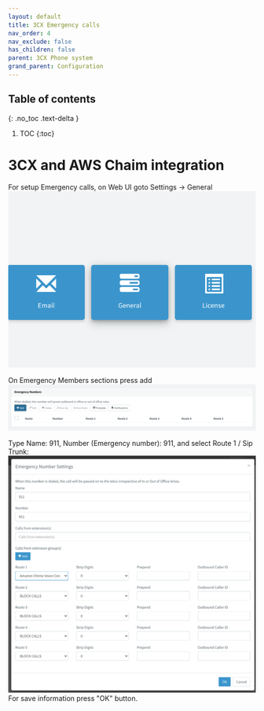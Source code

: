 ```yaml
---
layout: default
title: 3CX Emergency calls
nav_order: 4
nav_exclude: false
has_children: false
parent: 3CX Phone system
grand_parent: Configuration
---
```

## Table of contents
{: .no_toc .text-delta }

1. TOC
{:toc}

# 3CX and AWS Chaim integration
For setup Emergency calls, on Web UI goto Settings -> General  
![](images/3CX_emergency_calls_01.png)  

On Emergency Members sections press add  
![](images/3CX_emergency_calls_02.png)

Type Name: 911, Number (Emergency number): 911, and select Route 1 / Sip Trunk: 
![](images/3CX_emergency_calls_03.png)
 For save information press "OK" button.  



